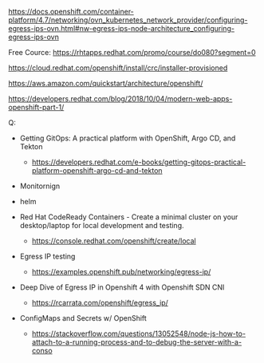 
https://docs.openshift.com/container-platform/4.7/networking/ovn_kubernetes_network_provider/configuring-egress-ips-ovn.html#nw-egress-ips-node-architecture_configuring-egress-ips-ovn

Free Cource: https://rhtapps.redhat.com/promo/course/do080?segment=0

https://cloud.redhat.com/openshift/install/crc/installer-provisioned

https://aws.amazon.com/quickstart/architecture/openshift/

https://developers.redhat.com/blog/2018/10/04/modern-web-apps-openshift-part-1/


Q: 

 - Getting GitOps: A practical platform with OpenShift, Argo CD, and Tekton
   - https://developers.redhat.com/e-books/getting-gitops-practical-platform-openshift-argo-cd-and-tekton

 - Monitornign

 - helm

 - Red Hat CodeReady Containers - Create a minimal cluster on your desktop/laptop for local development and testing.
   - https://console.redhat.com/openshift/create/local


 - Egress IP testing
   - https://examples.openshift.pub/networking/egress-ip/


 - Deep Dive of Egress IP in Openshift 4 with Openshift SDN CNI
   - https://rcarrata.com/openshift/egress_ip/



 - ConfigMaps and Secrets w/ OpenShift
    - https://stackoverflow.com/questions/13052548/node-js-how-to-attach-to-a-running-process-and-to-debug-the-server-with-a-conso


